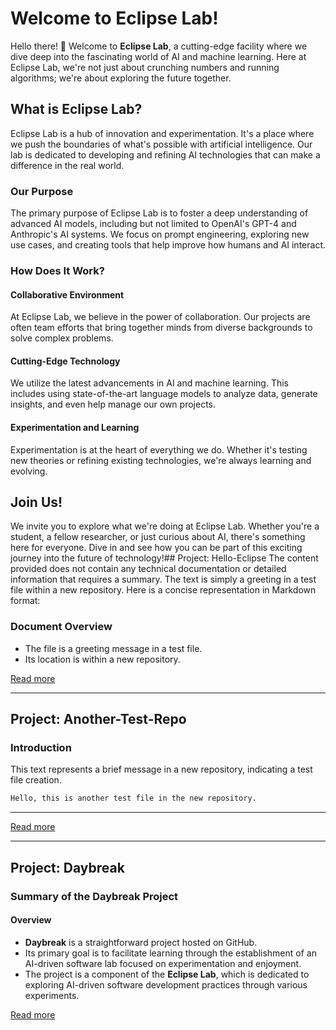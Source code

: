 # Welcome to Eclipse Lab!

Hello there! 👋 Welcome to **Eclipse Lab**, a cutting-edge facility where we dive deep into the fascinating world of AI and machine learning. Here at Eclipse Lab, we're not just about crunching numbers and running algorithms; we're about exploring the future together.

## What is Eclipse Lab?

Eclipse Lab is a hub of innovation and experimentation. It's a place where we push the boundaries of what's possible with artificial intelligence. Our lab is dedicated to developing and refining AI technologies that can make a difference in the real world.

### Our Purpose

The primary purpose of Eclipse Lab is to foster a deep understanding of advanced AI models, including but not limited to OpenAI's GPT-4 and Anthropic's AI systems. We focus on prompt engineering, exploring new use cases, and creating tools that help improve how humans and AI interact.

### How Does It Work?

#### Collaborative Environment

At Eclipse Lab, we believe in the power of collaboration. Our projects are often team efforts that bring together minds from diverse backgrounds to solve complex problems.

#### Cutting-Edge Technology

We utilize the latest advancements in AI and machine learning. This includes using state-of-the-art language models to analyze data, generate insights, and even help manage our own projects.

#### Experimentation and Learning

Experimentation is at the heart of everything we do. Whether it's testing new theories or refining existing technologies, we're always learning and evolving.

## Join Us!

We invite you to explore what we're doing at Eclipse Lab. Whether you're a student, a fellow researcher, or just curious about AI, there's something here for everyone. Dive in and see how you can be part of this exciting journey into the future of technology!## Project: Hello-Eclipse
The content provided does not contain any technical documentation or detailed information that requires a summary. The text is simply a greeting in a test file within a new repository. Here is a concise representation in Markdown format:

### Document Overview
- The file is a greeting message in a test file.
- Its location is within a new repository.

[Read more](https://github.com/iron-eclipse/Hello-Eclipse)


---

## Project: Another-Test-Repo
### Introduction

This text represents a brief message in a new repository, indicating a test file creation. 

```markdown
Hello, this is another test file in the new repository.
```

---

[Read more](https://github.com/iron-eclipse/Another-Test-Repo)


---

## Project: Daybreak
### Summary of the Daybreak Project

#### Overview
- **Daybreak** is a straightforward project hosted on GitHub.
- Its primary goal is to facilitate learning through the establishment of an AI-driven software lab focused on experimentation and enjoyment.
- The project is a component of the **Eclipse Lab**, which is dedicated to exploring AI-driven software development practices through various experiments.

[Read more](https://github.com/iron-eclipse/Daybreak)
